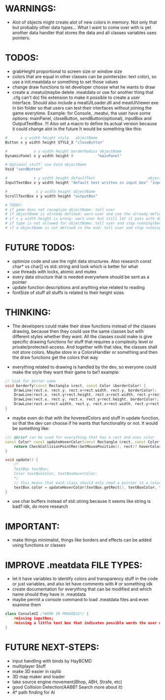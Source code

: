 # WARNINGS:
- Alot of objects might create alot of new colors in memory. Not only that but probably other data types... What I want to come over with is yet another data handler that stores the data and all classes variables uses pointers.

# TODOS:
- grabHeight proportional to screen size or window size
- colors that are equal in other classes can be pointers(ex: text color), so use a init.meatdata or something to set those values
- change draw functions to let developer choose what he wants to draw
- create a .meatui(maybe delete .meatdata or use for another thing that .cfg can't do) file extension to make it possible to create a user interface. Should also include a meatUILoader.dll and meatUIViewer.exe in bin folder so that users can test their interfaces without joining the game everytime. Example: for Console, .meatui, the user have some options: mainPanel, closeButton, sendButton(optional), inputBox and OutputTextBox. !!! Also set a macro to define its actual version because it could change alot in the future
It would be something like this:
```py
#      x y width height style   objectName
Button x y width height STYLE_X "closeButton"

#            x y width height borderRadius objectName
DynamicPanel x y width height 0           "mainPanel"

# Optional stuff: use Void objectName
Void "sendButton"

#            x y width height defaultText                        objectName
InputTextBox x y width height "default text written in input box" "inputBox"

#             x y width height objectName
ScrollTextBox x y width height "outputBox"

# TODOS:
# if game does not recognize objectName: tell user
# if objectName is already defined: warn user and use the already defined instead
# if x y width height is wrong: warn user but still let it pass with default values
# if type is not allowed for objectName: tell user and stop running(because it might be dangerous)
# if a objectName is not defined in the end: tell user and stop running(because it might be dangerous)
```

# FUTURE TODOS:
- optimize code and use the right data structures. Also research const char* vs char[] vs std::string and look which is better for what
- use threads with locks, atomic and mutex
- every data structure that is needed everywhere should be sent as a pointer
- update function descriptions and anything else related to reading
- fontSize of stuff all stuffs is related to their height sizes

# THINKING:
- The developers could make their draw functions instead of the classes drawing, because then they could use the same classes but with different styles whether they want. All the classes could make is give specific drawing functions for stuff that requires a complexity level or private/protected-access. And together with that idea, the classes shall not store colors. Maybe store in a ColorsHandler or something and then the draw functions get the colors that way

- everything related to drawing is handled by the dev, so everyone could make the style they want their game to be!!
example:
```cpp
// look for better name
void borderfy(const Rectangle &rect, const Color &borderColor) {
    DrawLine(rect.x, rect.y, rect.x+rect.width, rect.y, borderColor);
    DrawLine(rect.x, rect.y+rect.height, rect.x+rect.width, rect.y+rect.height, borderColor);
    DrawLine(rect.x, rect.y, rect.x, rect.y+rect.height, borderColor);
    DrawLine(rect.x+rect.width, rect.y, rect.x+rect.width, rect.y+rect.height, borderColor);
}
```
- maybe even do that with the hoveredColors and stuff in update function, so that the dev can choose if he wants that functionality or not. It would be something like:
```cpp
/// @brief can be used for everything that has a rect and uses color
const Color* const updateHoverColor(const Rectangle &rect, const Color* const defaultColor, const Color* const hoverColor) {
    return CheckCollisionPointRec(GetMousePosition(), rect)? hoverColor : defaultColor;
}

void update() {
    /*
    TextBox textBox;
    Color textBoxColor, textBoxHoverColor;
    */
    // this means that each class should only need a pointer to a color and then no need to copy colors
    textBox.color = updateHoverColor(textBox.getRect(), textBoxColor, textBoxHoverColor);
}
```

- use char buffers instead of std::string because it seems like string is bad? idk, do more research

# IMPORTANT:
- make things minimalist, things like borders and effects can be added using functions or classes

# IMPROVE .meatdata FILE TYPES:
- let it have variables to identify colors and transparency stuff in the code or just variables, and also let have comments with # or something idk
- create documentation for everything that can be modified and which name should they have in .meatdata
- maybe permit a console command to load .meatdata files and even examine them

```cpp
class ConsoleUI /*WORK IN PROGRESS*/ {
    #missing inputbox;
    #missing a little text box that indicates possible words the user might be looking for(maybe do like ddrace one).
}
```

# FUTURE NEXT-STEPS:
- Input handling with binds by HayBCMD
- multiplayer Stuff
- make 3D easier in raylib
- 3D map maker and loader
- take source engine movement(Bhop, ABH, Strafe, etc)
- good Collision Detection(AABB? Search more about it)
- A* path finding for AI